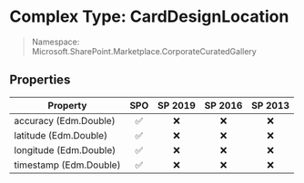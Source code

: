 # Complex Type: CardDesignLocation

> Namespace: Microsoft.SharePoint.Marketplace.CorporateCuratedGallery

## Properties

Property | SPO | SP 2019 | SP 2016 | SP 2013
----------|:---:|:-------:|:-------:|:-------:
accuracy (Edm.Double) | ✅ | ❌ | ❌ | ❌
latitude (Edm.Double) | ✅ | ❌ | ❌ | ❌
longitude (Edm.Double) | ✅ | ❌ | ❌ | ❌
timestamp (Edm.Double) | ✅ | ❌ | ❌ | ❌